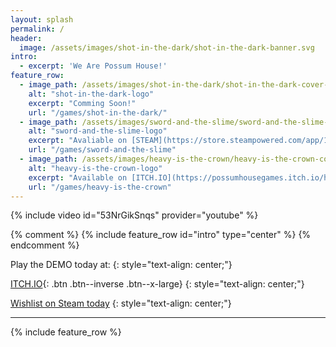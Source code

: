 ```yaml
---
layout: splash
permalink: /
header:
  image: /assets/images/shot-in-the-dark/shot-in-the-dark-banner.svg
intro: 
  - excerpt: 'We Are Possum House!'
feature_row: 
  - image_path: /assets/images/shot-in-the-dark/shot-in-the-dark-cover-image.png
    alt: "shot-in-the-dark-logo"
    excerpt: "Comming Soon!"
    url: "/games/shot-in-the-dark/"
  - image_path: /assets/images/sword-and-the-slime/sword-and-the-slime-cover-image.png
    alt: "sword-and-the-slime-logo"
    excerpt: "Avaliable on [STEAM](https://store.steampowered.com/app/1130570/The_Sword_and_the_Slime/) and [ITCH.IO](https://possumhousegames.itch.io/the-sword-and-the-slime)"
    url: "/games/sword-and-the-slime"
  - image_path: /assets/images/heavy-is-the-crown/heavy-is-the-crown-cover-image.png
    alt: "heavy-is-the-crown-logo"
    excerpt: "Available on [ITCH.IO](https://possumhousegames.itch.io/heavy-is-the-crown)"
    url: "/games/heavy-is-the-crown"
---
```

<!-- 
![featured-game]({{ site.url }}{{ site.baseurl }}/assets/images/websitelogo.png){: .align-center}
 -->
<!-- 
 <iframe width="640" height="360" src="https://www.youtube-nocookie.com/embed/l2Of1-d5E5o?controls=0&amp;showinfo=0" frameborder="0" allowfullscreen></iframe>
 -->

<!--  <iframe width="560" height="315" src="https://www.youtube.com/embed/loDKFPIL1g8" frameborder="0" allow="accelerometer; autoplay; encrypted-media; gyroscope; picture-in-picture" allowfullscreen></iframe> -->

{% include video id="53NrGikSnqs" provider="youtube" %}
 

{% comment %}
{% include feature_row id="intro" type="center" %}
{% endcomment %}

Play the DEMO today at: 
{: style="text-align: center;"}

[ITCH.IO](https://possumhousegames.itch.io/shot-in-the-dark){: .btn .btn--inverse .btn--x-large}
{: style="text-align: center;"}
<!-- 
Or...
{: style="text-align: center;"}

[Direct Download](#){: .btn .btn--inverse .btn--x-large}
{: style="text-align: center;"}

-->

[Wishlist on Steam today](https://store.steampowered.com/app/1204940/Shot_in_the_Dark/)
{: style="text-align: center;"}

---

{% include feature_row %}

